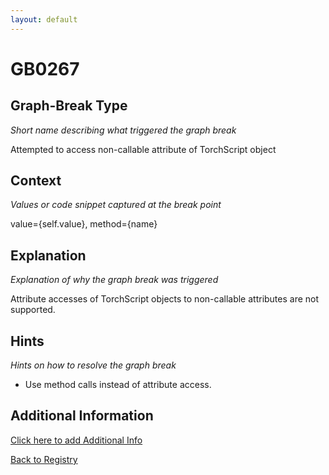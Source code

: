 ```yaml
---
layout: default
---
```

# GB0267

## Graph-Break Type
*Short name describing what triggered the graph break*

Attempted to access non-callable attribute of TorchScript object

## Context
*Values or code snippet captured at the break point*

value={self.value}, method={name}

## Explanation
*Explanation of why the graph break was triggered*

Attribute accesses of TorchScript objects to non-callable attributes are not supported.

## Hints
*Hints on how to resolve the graph break*

- Use method calls instead of attribute access.


## Additional Information

<!-- ADDITIONAL INFORMATION START - Add custom information below this line -->

<!-- ADDITIONAL INFORMATION END -->


[Click here to add Additional Info](https://github.com/pytorch-labs/compile-graph-break-site/edit/main/docs/gb/gb0267.md)

[Back to Registry](../index.html)
